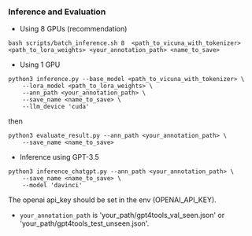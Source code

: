 ### Inference and Evaluation
* Using 8 GPUs (recommendation)

```
bash scripts/batch_inference.sh 8  <path_to_vicuna_with_tokenizer> <path_to_lora_weights> <your_annotation_path> <name_to_save>
```

* Using 1 GPU

```
python3 inference.py --base_model <path_to_vicuna_with_tokenizer> \
    --lora_model <path_to_lora_weights> \
    --ann_path <your_annotation_path> \
	--save_name <name_to_save> \
	--llm_device 'cuda'
```

then  

```
python3 evaluate_result.py --ann_path <your_annotation_path> \
	--save_name <name_to_save>
```

* Inference using GPT-3.5

```
python3 inference_chatgpt.py --ann_path <your_annotation_path> \
	--save_name <name_to_save> \
	--model 'davinci'
```
The openai api_key should be set in the env (OPENAI_API_KEY).

* ```your_annotation_path``` is 'your_path/gpt4tools_val_seen.json' or 'your_path/gpt4tools_test_unseen.json'.
